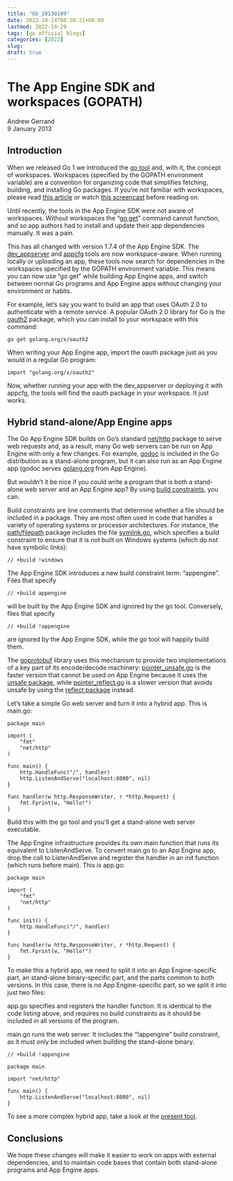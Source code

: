 ```yaml
---
title: "Gb_20130109"
date: 2022-10-24T08:50:21+08:00
lastmod: 2022-10-29
tags: [go official blogs]
categories: [2022]
slug:
draft: true
---
```

# The App Engine SDK and workspaces (GOPATH)

Andrew Gerrand  
9 January 2013

## Introduction

When we released Go 1 we introduced the [go tool](https://go.dev/cmd/go/) and, with it, the concept of workspaces. Workspaces (specified by the GOPATH environment variable) are a convention for organizing code that simplifies fetching, building, and installing Go packages. If you’re not familiar with workspaces, please read [this article](https://go.dev/doc/code.html) or watch [this screencast](http://www.youtube.com/watch?v=XCsL89YtqCs) before reading on.

Until recently, the tools in the App Engine SDK were not aware of workspaces. Without workspaces the “[go get](https://go.dev/cmd/go/#hdr-Download_and_install_packages_and_dependencies)” command cannot function, and so app authors had to install and update their app dependencies manually. It was a pain.

This has all changed with version 1.7.4 of the App Engine SDK. The [dev\_appserver](https://developers.google.com/appengine/docs/go/tools/devserver) and [appcfg](https://developers.google.com/appengine/docs/go/tools/uploadinganapp) tools are now workspace-aware. When running locally or uploading an app, these tools now search for dependencies in the workspaces specified by the GOPATH environment variable. This means you can now use “go get” while building App Engine apps, and switch between normal Go programs and App Engine apps without changing your environment or habits.

For example, let’s say you want to build an app that uses OAuth 2.0 to authenticate with a remote service. A popular OAuth 2.0 library for Go is the [oauth2](https://godoc.org/golang.org/x/oauth2) package, which you can install to your workspace with this command:

```
go get golang.org/x/oauth2
```

When writing your App Engine app, import the oauth package just as you would in a regular Go program:

```
import "golang.org/x/oauth2"
```

Now, whether running your app with the dev\_appserver or deploying it with appcfg, the tools will find the oauth package in your workspace. It just works.

## Hybrid stand-alone/App Engine apps

The Go App Engine SDK builds on Go’s standard [net/http](https://go.dev/pkg/net/http/) package to serve web requests and, as a result, many Go web servers can be run on App Engine with only a few changes. For example, [godoc](https://go.dev/cmd/godoc/) is included in the Go distribution as a stand-alone program, but it can also run as an App Engine app (godoc serves [golang.org](https://go.dev/) from App Engine).

But wouldn’t it be nice if you could write a program that is both a stand-alone web server and an App Engine app? By using [build constraints](https://go.dev/pkg/go/build/#hdr-Build_Constraints), you can.

Build constraints are line comments that determine whether a file should be included in a package. They are most often used in code that handles a variety of operating systems or processor architectures. For instance, the [path/filepath](https://go.dev/pkg/path/filepath/) package includes the file [symlink.go](https://go.dev/src/pkg/path/filepath/symlink.go), which specifies a build constraint to ensure that it is not built on Windows systems (which do not have symbolic links):

```
// +build !windows
```

The App Engine SDK introduces a new build constraint term: “appengine”. Files that specify

```
// +build appengine
```

will be built by the App Engine SDK and ignored by the go tool. Conversely, files that specify

```
// +build !appengine
```

are ignored by the App Engine SDK, while the go tool will happily build them.

The [goprotobuf](http://code.google.com/p/goprotobuf/) library uses this mechanism to provide two implementations of a key part of its encode/decode machinery: [pointer\_unsafe.go](http://code.google.com/p/goprotobuf/source/browse/proto/pointer_unsafe.go) is the faster version that cannot be used on App Engine because it uses the [unsafe package](https://go.dev/pkg/unsafe/), while [pointer\_reflect.go](http://code.google.com/p/goprotobuf/source/browse/proto/pointer_reflect.go) is a slower version that avoids unsafe by using the [reflect package](https://go.dev/pkg/reflect/) instead.

Let’s take a simple Go web server and turn it into a hybrid app. This is main.go:

```
package main

import (
    "fmt"
    "net/http"
)

func main() {
    http.HandleFunc("/", handler)
    http.ListenAndServe("localhost:8080", nil)
}

func handler(w http.ResponseWriter, r *http.Request) {
    fmt.Fprint(w, "Hello!")
}
```

Build this with the go tool and you’ll get a stand-alone web server executable.

The App Engine infrastructure provides its own main function that runs its equivalent to ListenAndServe. To convert main.go to an App Engine app, drop the call to ListenAndServe and register the handler in an init function (which runs before main). This is app.go:

```
package main

import (
    "fmt"
    "net/http"
)

func init() {
    http.HandleFunc("/", handler)
}

func handler(w http.ResponseWriter, r *http.Request) {
    fmt.Fprint(w, "Hello!")
}
```

To make this a hybrid app, we need to split it into an App Engine-specific part, an stand-alone binary-specific part, and the parts common to both versions. In this case, there is no App Engine-specific part, so we split it into just two files:

app.go specifies and registers the handler function. It is identical to the code listing above, and requires no build constraints as it should be included in all versions of the program.

main.go runs the web server. It includes the “!appengine” build constraint, as it must only be included when building the stand-alone binary.

```
// +build !appengine

package main

import "net/http"

func main() {
    http.ListenAndServe("localhost:8080", nil)
}
```

To see a more complex hybrid app, take a look at the [present tool](https://godoc.org/golang.org/x/tools/present).

## Conclusions

We hope these changes will make it easier to work on apps with external dependencies, and to maintain code bases that contain both stand-alone programs and App Engine apps.
